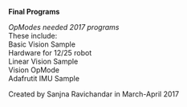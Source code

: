 <b>Final Programs</b>

<i>OpModes needed 2017 programs</i>
<br>
These include: <br>
  Basic Vision Sample <br>
  Hardware for 12/25 robot<br>
  Linear Vision Sample <br>
  Vision OpMode <br>
  Adafrutit IMU Sample <br>

Created by Sanjna Ravichandar in March-April 2017
